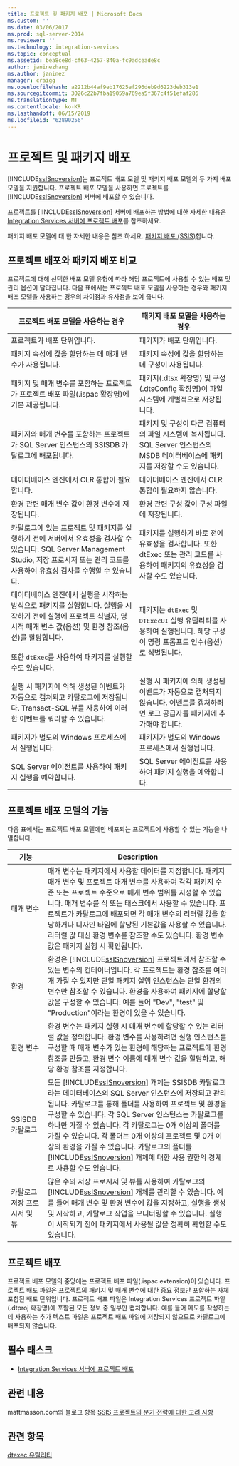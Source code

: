 ```yaml
---
title: 프로젝트 및 패키지 배포 | Microsoft Docs
ms.custom: ''
ms.date: 03/06/2017
ms.prod: sql-server-2014
ms.reviewer: ''
ms.technology: integration-services
ms.topic: conceptual
ms.assetid: bea8ce8d-cf63-4257-840a-fc9adceade8c
author: janinezhang
ms.author: janinez
manager: craigg
ms.openlocfilehash: a2212b44af9eb17625ef296deb9d6223deb313e1
ms.sourcegitcommit: 3026c22b7fba19059a769ea5f367c4f51efaf286
ms.translationtype: MT
ms.contentlocale: ko-KR
ms.lasthandoff: 06/15/2019
ms.locfileid: "62890256"
---
```

# <a name="deployment-of-projects-and-packages"></a>프로젝트 및 패키지 배포
  [!INCLUDE[ssISnoversion](../../includes/ssisnoversion-md.md)]는 프로젝트 배포 모델 및 패키지 배포 모델의 두 가지 배포 모델을 지원합니다. 프로젝트 배포 모델을 사용하면 프로젝트를 [!INCLUDE[ssISnoversion](../../includes/ssisnoversion-md.md)] 서버에 배포할 수 있습니다.  
  
 프로젝트를 [!INCLUDE[ssISnoversion](../../includes/ssisnoversion-md.md)] 서버에 배포하는 방법에 대한 자세한 내용은 [Integration Services 서버에 프로젝트 배포](../deploy-projects-to-integration-services-server.md)를 참조하세요.  
  
 패키지 배포 모델에 대 한 자세한 내용은 참조 하세요. [패키지 배포 &#40;SSIS&#41;](legacy-package-deployment-ssis.md)합니다.  
  
## <a name="compare-project-deployment-and-package-deployment"></a>프로젝트 배포와 패키지 배포 비교  
 프로젝트에 대해 선택한 배포 모델 유형에 따라 해당 프로젝트에 사용할 수 있는 배포 및 관리 옵션이 달라집니다. 다음 표에서는 프로젝트 배포 모델을 사용하는 경우와 패키지 배포 모델을 사용하는 경우의 차이점과 유사점을 보여 줍니다.  
  
|프로젝트 배포 모델을 사용하는 경우|패키지 배포 모델을 사용하는 경우|  
|---------------------------------------------|---------------------------------------------|  
|프로젝트가 배포 단위입니다.|패키지가 배포 단위입니다.|  
|패키지 속성에 값을 할당하는 데 매개 변수가 사용됩니다.|패키지 속성에 값을 할당하는 데 구성이 사용됩니다.|  
|패키지 및 매개 변수를 포함하는 프로젝트가 프로젝트 배포 파일(.ispac 확장명)에 기본 제공됩니다.|패키지(.dtsx 확장명) 및 구성(.dtsConfig 확장명)이 파일 시스템에 개별적으로 저장됩니다.|  
|패키지와 매개 변수를 포함하는 프로젝트가 SQL Server 인스턴스의 SSISDB 카탈로그에 배포됩니다.|패키지 및 구성이 다른 컴퓨터의 파일 시스템에 복사됩니다. SQL Server 인스턴스의 MSDB 데이터베이스에 패키지를 저장할 수도 있습니다.|  
|데이터베이스 엔진에서 CLR 통합이 필요합니다.|데이터베이스 엔진에서 CLR 통합이 필요하지 않습니다.|  
|환경 관련 매개 변수 값이 환경 변수에 저장됩니다.|환경 관련 구성 값이 구성 파일에 저장됩니다.|  
|카탈로그에 있는 프로젝트 및 패키지를 실행하기 전에 서버에서 유효성을 검사할 수 있습니다. SQL Server Management Studio, 저장 프로시저 또는 관리 코드를 사용하여 유효성 검사를 수행할 수 있습니다.|패키지를 실행하기 바로 전에 유효성을 검사합니다. 또한 dtExec 또는 관리 코드를 사용하여 패키지의 유효성을 검사할 수도 있습니다.|  
|데이터베이스 엔진에서 실행을 시작하는 방식으로 패키지를 실행합니다. 실행을 시작하기 전에 실행에 프로젝트 식별자, 명시적 매개 변수 값(옵션) 및 환경 참조(옵션)를 할당합니다.<br /><br /> 또한 `dtExec`를 사용하여 패키지를 실행할 수도 있습니다.|패키지는 `dtExec` 및 `DTExecUI` 실행 유틸리티를 사용하여 실행됩니다. 해당 구성이 명령 프롬프트 인수(옵션)로 식별됩니다.|  
|실행 시 패키지에 의해 생성된 이벤트가 자동으로 캡처되고 카탈로그에 저장됩니다. Transact-SQL 뷰를 사용하여 이러한 이벤트를 쿼리할 수 있습니다.|실행 시 패키지에 의해 생성된 이벤트가 자동으로 캡처되지 않습니다. 이벤트를 캡처하려면 로그 공급자를 패키지에 추가해야 합니다.|  
|패키지가 별도의 Windows 프로세스에서 실행됩니다.|패키지가 별도의 Windows 프로세스에서 실행됩니다.|  
|SQL Server 에이전트를 사용하여 패키지 실행을 예약합니다.|SQL Server 에이전트를 사용하여 패키지 실행을 예약합니다.|  
  
## <a name="features-of-project-deployment-model"></a>프로젝트 배포 모델의 기능  
 다음 표에서는 프로젝트 배포 모델에만 배포되는 프로젝트에 사용할 수 있는 기능을 나열합니다.  
  
|기능|Description|  
|-------------|-----------------|  
|매개 변수|매개 변수는 패키지에서 사용할 데이터를 지정합니다. 패키지 매개 변수 및 프로젝트 매개 변수를 사용하여 각각 패키지 수준 또는 프로젝트 수준으로 매개 변수 범위를 지정할 수 있습니다. 매개 변수를 식 또는 태스크에서 사용할 수 있습니다. 프로젝트가 카탈로그에 배포되면 각 매개 변수의 리터럴 값을 할당하거나 디자인 타임에 할당된 기본값을 사용할 수 있습니다. 리터럴 값 대신 환경 변수를 참조할 수도 있습니다. 환경 변수 값은 패키지 실행 시 확인됩니다.|  
|환경|환경은 [!INCLUDE[ssISnoversion](../../includes/ssisnoversion-md.md)] 프로젝트에서 참조할 수 있는 변수의 컨테이너입니다. 각 프로젝트는 환경 참조를 여러 개 가질 수 있지만 단일 패키지 실행 인스턴스는 단일 환경의 변수만 참조할 수 있습니다. 환경을 사용하여 패키지에 할당할 값을 구성할 수 있습니다. 예를 들어 "Dev", "test" 및 "Production"이라는 환경이 있을 수 있습니다.|  
|환경 변수|환경 변수는 패키지 실행 시 매개 변수에 할당할 수 있는 리터럴 값을 정의합니다. 환경 변수를 사용하려면 실행 인스턴스를 구성할 때 매개 변수가 있는 환경에 해당하는 프로젝트에 환경 참조를 만들고, 환경 변수 이름에 매개 변수 값을 할당하고, 해당 환경 참조를 지정합니다.|  
|SSISDB 카탈로그|모든 [!INCLUDE[ssISnoversion](../../includes/ssisnoversion-md.md)] 개체는 SSISDB 카탈로그라는 데이터베이스의 SQL Server 인스턴스에 저장되고 관리됩니다. 카탈로그를 통해 폴더를 사용하여 프로젝트 및 환경을 구성할 수 있습니다. 각 SQL Server 인스턴스는 카탈로그를 하나만 가질 수 있습니다. 각 카탈로그는 0개 이상의 폴더를 가질 수 있습니다. 각 폴더는 0개 이상의 프로젝트 및 0개 이상의 환경을 가질 수 있습니다. 카탈로그의 폴더를 [!INCLUDE[ssISnoversion](../../includes/ssisnoversion-md.md)] 개체에 대한 사용 권한의 경계로 사용할 수도 있습니다.|  
|카탈로그 저장 프로시저 및 뷰|많은 수의 저장 프로시저 및 뷰를 사용하여 카탈로그의 [!INCLUDE[ssISnoversion](../../includes/ssisnoversion-md.md)] 개체를 관리할 수 있습니다. 예를 들어 매개 변수 및 환경 변수에 값을 지정하고, 실행을 생성 및 시작하고, 카탈로그 작업을 모니터링할 수 있습니다. 실행이 시작되기 전에 패키지에서 사용될 값을 정확히 확인할 수도 있습니다.|  
  
## <a name="project-deployment"></a>프로젝트 배포  
 프로젝트 배포 모델의 중앙에는 프로젝트 배포 파일(.ispac extension)이 있습니다. 프로젝트 배포 파일은 프로젝트의 패키지 및 매개 변수에 대한 중요 정보만 포함하는 자체 포함된 배포 단위입니다. 프로젝트 배포 파일은 Integration Services 프로젝트 파일(.dtproj 확장명)에 포함된 모든 정보 중 일부만 캡처합니다. 예를 들어 메모를 작성하는 데 사용하는 추가 텍스트 파일은 프로젝트 배포 파일에 저장되지 않으므로 카탈로그에 배포되지 않습니다.  
  
## <a name="required-tasks"></a>필수 태스크  
  
-   [Integration Services 서버에 프로젝트 배포](../deploy-projects-to-integration-services-server.md)  
  
## <a name="related-content"></a>관련 내용  
 mattmasson.com의 블로그 항목 [SSIS 프로젝트의 분기 전략에 대한 고려 사항](https://go.microsoft.com/fwlink/?LinkId=245739)  
  
## <a name="see-also"></a>관련 항목  
 [dtexec 유틸리티](dtexec-utility.md)  
  
  

